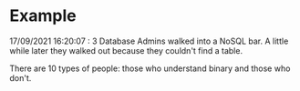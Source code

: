 # Example

<!-- replace-with-date starts -->
17/09/2021 16:20:07 : 3 Database Admins walked into a NoSQL bar. A little while later they walked out because they couldn't find a table.
<!-- replace-with-date ends -->

<!-- replace-with-joke starts -->
There are 10 types of people: those who understand binary and those who don't.
<!-- replace-with-joke ends -->